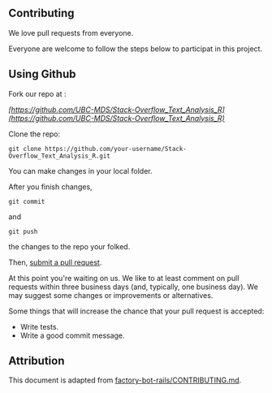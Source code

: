 ## Contributing

We love pull requests from everyone. 

Everyone are welcome to follow the steps below to participat in this project.


## Using Github

Fork our repo at : 


*[https://github.com/UBC-MDS/Stack-Overflow_Text_Analysis_R](https://github.com/UBC-MDS/Stack-Overflow_Text_Analysis_R)*


Clone the repo:

```
git clone https://github.com/your-username/Stack-Overflow_Text_Analysis_R.git
```

You can make changes in your local folder.


After you finish changes,

```
git commit
``` 

and 

```
git push
``` 

the changes to the repo your folked. 

Then, [submit a pull request](https://github.com/UBC-MDS/Stack-Overflow_Text_Analysis_R/compare).

At this point you're waiting on us. We like to at least comment on pull requests within three business days (and, typically, one business day). We may suggest some changes or improvements or alternatives.


Some things that will increase the chance that your pull request is accepted:
 
 - Write tests.
 - Write a good commit message.

## Attribution

This document is adapted from [factory-bot-rails/CONTRIBUTING.md](https://github.com/thoughtbot/factory_bot_rails/blob/master/CONTRIBUTING.md).
